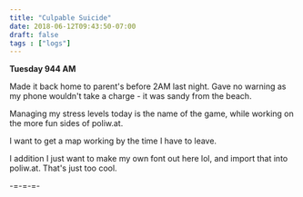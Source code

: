 ```yaml
---
title: "Culpable Suicide"
date: 2018-06-12T09:43:50-07:00
draft: false
tags : ["logs"]
---
```



**Tuesday 944 AM**

Made it back home to parent's before 2AM last night. Gave no warning as my phone wouldn't take a charge - it was sandy from the beach.

Managing my stress levels today is the name of the game, while working on the more fun sides of poliw.at.

I want to get a map working by the time I have to leave.

I addition I just want to make my own font out here lol, and import that into poliw.at. That's just too cool.


-=-=-=-

